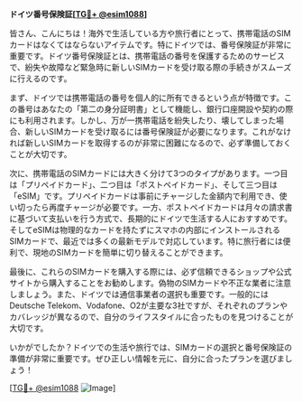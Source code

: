 **ドイツ番号保険証[[TG💪+ @esim1088](https://t.me/s/esim1088)]**

皆さん、こんにちは！海外で生活している方や旅行者にとって、携帯電話のSIMカードはなくてはならないアイテムです。特にドイツでは、番号保険証が非常に重要です。ドイツ番号保険証とは、携帯電話の番号を保護するためのサービスで、紛失や故障など緊急時に新しいSIMカードを受け取る際の手続きがスムーズに行えるのです。

まず、ドイツでは携帯電話の番号を個人的に所有できるという点が特徴です。この番号はあなたの「第二の身分証明書」として機能し、銀行口座開設や契約の際にも利用されます。しかし、万が一携帯電話を紛失したり、壊してしまった場合、新しいSIMカードを受け取るには番号保険証が必要になります。これがなければ新しいSIMカードを取得するのが非常に困難になるので、必ず準備しておくことが大切です。

次に、携帯電話のSIMカードには大きく分けて3つのタイプがあります。一つ目は「プリペイドカード」、二つ目は「ポストペイドカード」、そして三つ目は「eSIM」です。プリペイドカードは事前にチャージした金額内で利用でき、使い切ったら再度チャージが必要です。一方、ポストペイドカードは月々の請求書に基づいて支払いを行う方式で、長期的にドイツで生活する人におすすめです。そしてeSIMは物理的なカードを持たずにスマホの内部にインストールされるSIMカードで、最近では多くの最新モデルで対応しています。特に旅行者には便利で、現地のSIMカードを簡単に切り替えることができます。

最後に、これらのSIMカードを購入する際には、必ず信頼できるショップや公式サイトから購入することをお勧めします。偽物のSIMカードや不正な業者に注意しましょう。また、ドイツでは通信事業者の選択も重要です。一般的にはDeutsche Telekom、Vodafone、O2が主要な3社ですが、それぞれのプランやカバレッジが異なるので、自分のライフスタイルに合ったものを見つけることが大切です。

いかがでしたか？ドイツでの生活や旅行では、SIMカードの選択と番号保険証の準備が非常に重要です。ぜひ正しい情報を元に、自分に合ったプランを選びましょう！

[[TG💪+ @esim1088](https://t.me/s/esim1088) ![Image](https://i.postimg.cc/Y0z9fWf4/image.png)]